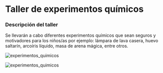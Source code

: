 # Taller de experimentos químicos


### Descripción del taller

Se llevarán a cabo diferentes experimentos químicos que sean seguros y motivadores para los niños/as por ejemplo: lámpara de lava casera, huevo saltarín, arcoíris líquido, masa de arena mágica, entre otros.

![experimentos_quimicos](/Ludoteca-tolon-tolon/assets/images/experimentos_quimicos.jpg)

![experimentos_quimicos](/Ludoteca-tolon-tolon/assets/images/experimentos_quimicos1.jpg)
